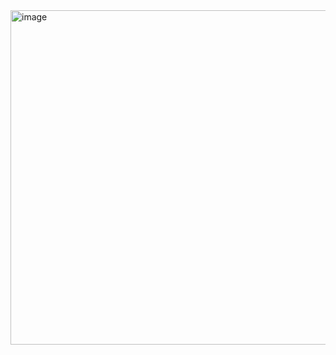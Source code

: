 <img width="535" alt="image" src="https://github.com/user-attachments/assets/7b688d61-c296-4cf4-95e5-451b6a3ecd68">
